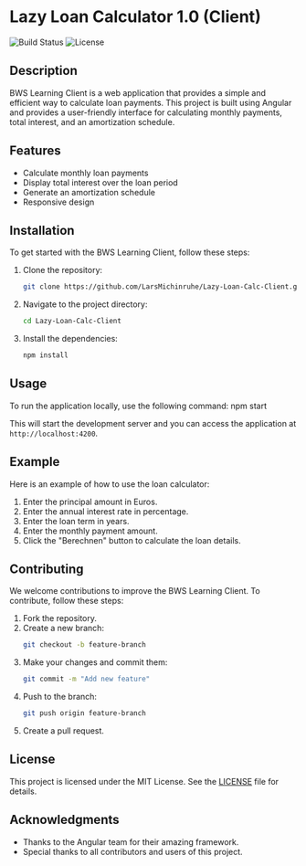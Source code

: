 # Lazy Loan Calculator 1.0 (Client)

![Build Status](https://img.shields.io/badge/build-passing-brightgreen)
![License](https://img.shields.io/badge/license-MIT-blue)

## Description

BWS Learning Client is a web application that provides a simple and efficient way to calculate loan payments. This project is built using Angular and provides a user-friendly interface for calculating monthly payments, total interest, and an amortization schedule.

## Features

- Calculate monthly loan payments
- Display total interest over the loan period
- Generate an amortization schedule
- Responsive design

## Installation

To get started with the BWS Learning Client, follow these steps:

1. Clone the repository:
    ```bash
    git clone https://github.com/LarsMichinruhe/Lazy-Loan-Calc-Client.git
    ```
2. Navigate to the project directory:
    ```bash
    cd Lazy-Loan-Calc-Client
    ```
3. Install the dependencies:
    ```bash
    npm install
    ```

## Usage

To run the application locally, use the following command:
npm start


This will start the development server and you can access the application at `http://localhost:4200`.

## Example

Here is an example of how to use the loan calculator:

1. Enter the principal amount in Euros.
2. Enter the annual interest rate in percentage.
3. Enter the loan term in years.
4. Enter the monthly payment amount.
5. Click the "Berechnen" button to calculate the loan details.

## Contributing

We welcome contributions to improve the BWS Learning Client. To contribute, follow these steps:

1. Fork the repository.
2. Create a new branch:
    ```bash
    git checkout -b feature-branch
    ```
3. Make your changes and commit them:
    ```bash
    git commit -m "Add new feature"
    ```
4. Push to the branch:
    ```bash
    git push origin feature-branch
    ```
5. Create a pull request.

## License

This project is licensed under the MIT License. See the [LICENSE](LICENSE) file for details.

## Acknowledgments

- Thanks to the Angular team for their amazing framework.
- Special thanks to all contributors and users of this project.
